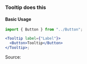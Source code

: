 ### Tooltip does this

#### Basic Usage

```jsx
import { Button } from "../Button";

<Tooltip label={"Label"}>
  <Button>Tooltip</Button>
</Tooltip>;
```

Source:

```js { "file": "./Tooltip.js" }
```
